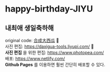 # happy-birthday-JIYU
## 내최애 생일축하해  

original code: [合成大西瓜](https://github.com/liyupi/daxigua) 🍉   
사진 편집: https://daxigua-tools.liyupi.com/ 🍉  
__사진 편집__ 을 위한 편집: https://www.photopea.com/  
배포: https://www.netlify.com/  
__Github Pages__ 를 이용하면 훨씬 간단히 배포할 수 있다.
